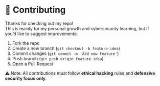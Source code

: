 # 🤝 Contributing

Thanks for checking out my repo!  
This is mainly for my personal growth and cybersecurity learning, but if you’d like to suggest improvements:

1. Fork the repo
2. Create a new branch (`git checkout -b feature-idea`)
3. Commit changes (`git commit -m 'Add new feature'`)
4. Push branch (`git push origin feature-idea`)
5. Open a Pull Request

⚠️ Note: All contributions must follow **ethical hacking** rules and **defensive security focus only**.
